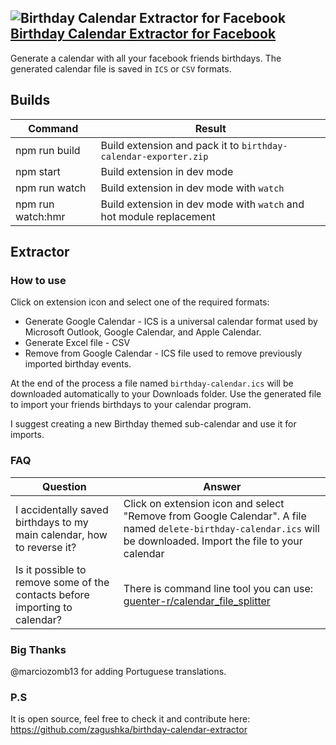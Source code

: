 ## ![Birthday Calendar Extractor for Facebook](public/icons/icon.48.png) [Birthday Calendar Extractor for Facebook](https://chrome.google.com/webstore/detail/birthday-calendar-extract/imielmggcccenhgncmpjlehemlinhjjo)

Generate a calendar with all your facebook friends birthdays.
The generated calendar file is saved in `ICS` or `CSV` formats.

## Builds
| Command  | Result |
|---|---|
| npm run build | Build extension and pack it to `birthday-calendar-exporter.zip` |  
| npm start | Build extension in dev mode |  
| npm run watch | Build extension in dev mode with `watch` |  
| npm run watch:hmr | Build extension in dev mode with `watch` and hot module replacement |  

## Extractor

### How to use
Click on extension icon and select one of the required formats:
- Generate Google Calendar - ICS is a universal calendar format used by Microsoft Outlook, Google Calendar, and Apple Calendar.
- Generate Excel file - CSV
- Remove from Google Calendar - ICS file used to remove previously imported birthday events.

At the end of the process a file named `birthday-calendar.ics` will be downloaded automatically to your Downloads folder.
Use the generated file to import your friends birthdays to your calendar program.

I suggest creating a new Birthday themed sub-calendar and use it for imports.

### FAQ

| Question | Answer |
|---|---|
| I accidentally saved birthdays to my main calendar, how to reverse it? | Click on extension icon and select "Remove from Google Calendar". A file named `delete-birthday-calendar.ics` will be downloaded. Import the file to your calendar |
| Is it possible to remove some of the contacts before importing to calendar? | There is command line tool you can use: [guenter-r/calendar_file_splitter](https://github.com/guenter-r/calendar_file_splitter) |


### Big Thanks 
@marciozomb13 for adding Portuguese translations.

### P.S
It is open source, feel free to check it and contribute here: https://github.com/zagushka/birthday-calendar-extractor
